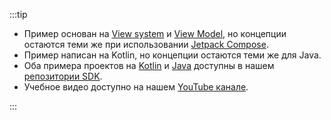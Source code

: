 :::tip

- Пример основан на [View system](https://developer.android.com/reference/android/view/View) и [View Model](https://developer.android.com/topic/libraries/architecture/viewmodel), но концепции остаются теми же при использовании [Jetpack Compose](https://developer.android.com/jetpack/compose).
- Пример написан на Kotlin, но концепции остаются теми же для Java.
- Оба примера проектов на [Kotlin](https://github.com/logto-io/kotlin/tree/master/android-sample-kotlin) и [Java](https://github.com/logto-io/kotlin/tree/master/android-sample-java) доступны в нашем [репозитории SDK](https://github.com/logto-io/kotlin).
- Учебное видео доступно на нашем [YouTube канале](https://youtu.be/_GSiYqTLnak).

:::
